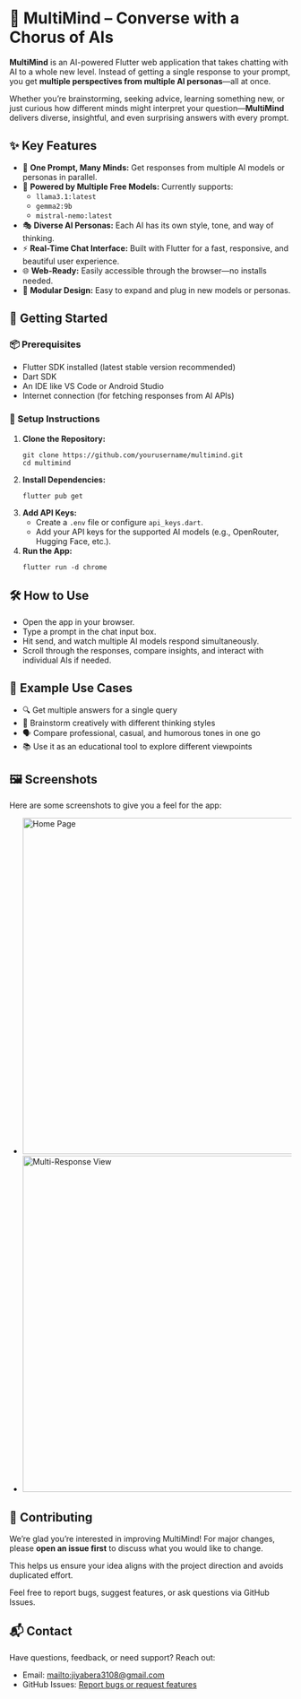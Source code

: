 <!DOCTYPE html>
<html lang="en">
<body>

  <h1>🧠 MultiMind – Converse with a Chorus of AIs</h1>

  <div class="section">
    <p><strong>MultiMind</strong> is an AI-powered Flutter web application that takes chatting with AI to a whole new level. Instead of getting a single response to your prompt, you get <strong>multiple perspectives from multiple AI personas</strong>—all at once.</p>
    <p>Whether you’re brainstorming, seeking advice, learning something new, or just curious how different minds might interpret your question—<strong>MultiMind</strong> delivers diverse, insightful, and even surprising answers with every prompt.</p>
  </div>

  <h2>✨ Key Features</h2>
  <ul>
    <li>💬 <strong>One Prompt, Many Minds:</strong> Get responses from multiple AI models or personas in parallel.</li>
    <li>🧠 <strong>Powered by Multiple Free Models:</strong> Currently supports:
      <ul>
        <li><code>llama3.1:latest</code></li>
        <li><code>gemma2:9b</code></li>
        <li><code>mistral-nemo:latest</code></li>
      </ul>
    </li>
    <li>🎭 <strong>Diverse AI Personas:</strong> Each AI has its own style, tone, and way of thinking.</li>
    <li>⚡ <strong>Real-Time Chat Interface:</strong> Built with Flutter for a fast, responsive, and beautiful user experience.</li>
    <li>🌐 <strong>Web-Ready:</strong> Easily accessible through the browser—no installs needed.</li>
    <li>🧩 <strong>Modular Design:</strong> Easy to expand and plug in new models or personas.</li>
  </ul>

  <h2>🚀 Getting Started</h2>

  <div class="section">
    <h3>📦 Prerequisites</h3>
    <ul>
      <li>Flutter SDK installed (latest stable version recommended)</li>
      <li>Dart SDK</li>
      <li>An IDE like VS Code or Android Studio</li>
      <li>Internet connection (for fetching responses from AI APIs)</li>
    </ul>
  </div>

  <div class="section">
    <h3>🔧 Setup Instructions</h3>
    <ol>
      <li><strong>Clone the Repository:</strong>
        <pre><code>git clone https://github.com/yourusername/multimind.git
cd multimind</code></pre>
      </li>
      <li><strong>Install Dependencies:</strong>
        <pre><code>flutter pub get</code></pre>
      </li>
      <li><strong>Add API Keys:</strong>
        <ul>
          <li>Create a <code>.env</code> file or configure <code>api_keys.dart</code>.</li>
          <li>Add your API keys for the supported AI models (e.g., OpenRouter, Hugging Face, etc.).</li>
        </ul>
      </li>
      <li><strong>Run the App:</strong>
        <pre><code>flutter run -d chrome</code></pre>
      </li>
    </ol>
  </div>

  <h2>🛠️ How to Use</h2>
  <ul>
    <li>Open the app in your browser.</li>
    <li>Type a prompt in the chat input box.</li>
    <li>Hit send, and watch multiple AI models respond simultaneously.</li>
    <li>Scroll through the responses, compare insights, and interact with individual AIs if needed.</li>
  </ul>

  <h2>📌 Example Use Cases</h2>
  <ul>
    <li>🔍 Get multiple answers for a single query</li>
    <li>🧠 Brainstorm creatively with different thinking styles</li>
    <li>🗣️ Compare professional, casual, and humorous tones in one go</li>
    <li>📚 Use it as an educational tool to explore different viewpoints</li>
  </ul>

  <h2>🖼️ Screenshots</h2>
  <div class="section">
    <p>Here are some screenshots to give you a feel for the app:</p>
    <ul>
      <li><img src="assets/screenshots/home_page.png" alt="Home Page" width="600"></li>
      <li><img src="assets/screenshots/multi_response_view.png" alt="Multi-Response View" width="600"></li>
    </ul>
  </div>

 <h2>🤝 Contributing</h2>
  <div class="section">
    <p>We’re glad you’re interested in improving MultiMind! For major changes, please <strong>open an issue first</strong> to discuss what you would like to change.</p>
    <p>This helps us ensure your idea aligns with the project direction and avoids duplicated effort.</p>
    <p>Feel free to report bugs, suggest features, or ask questions via GitHub Issues.</p>
  </div>

  <h2>📬 Contact</h2>
  <div class="section">
    <p>Have questions, feedback, or need support? Reach out:</p>
    <ul>
      <li>Email: <a href="jiyabera3108@gmail.com">mailto:jiyabera3108@gmail.com</a></li>
      <li>GitHub Issues: <a href="https://github.com/yourusername/multimind/issues" target="_blank">Report bugs or request features</a></li>
    </ul>
  </div>

</body>
</html>
